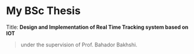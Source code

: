 # My BSc Thesis
Title: **Design and Implementation of Real Time Tracking system based on IOT**
> under the supervision of Prof. Bahador Bakhshi.
